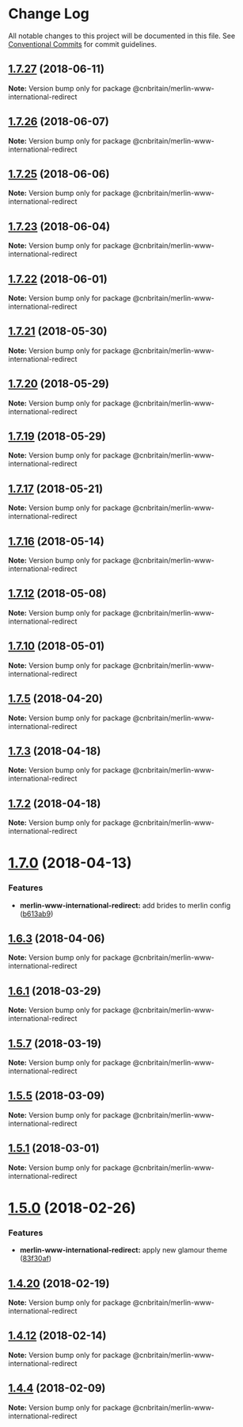# Change Log

All notable changes to this project will be documented in this file.
See [Conventional Commits](https://conventionalcommits.org) for commit guidelines.

<a name="1.7.27"></a>
## [1.7.27](https://github.com/cnduk/merlin-www-components/compare/@cnbritain/merlin-www-international-redirect@1.7.26...@cnbritain/merlin-www-international-redirect@1.7.27) (2018-06-11)




**Note:** Version bump only for package @cnbritain/merlin-www-international-redirect

<a name="1.7.26"></a>
## [1.7.26](https://github.com/cnduk/merlin-www-components/compare/@cnbritain/merlin-www-international-redirect@1.7.25...@cnbritain/merlin-www-international-redirect@1.7.26) (2018-06-07)




**Note:** Version bump only for package @cnbritain/merlin-www-international-redirect

<a name="1.7.25"></a>
## [1.7.25](https://github.com/cnduk/merlin-www-components/compare/@cnbritain/merlin-www-international-redirect@1.7.24...@cnbritain/merlin-www-international-redirect@1.7.25) (2018-06-06)




**Note:** Version bump only for package @cnbritain/merlin-www-international-redirect

<a name="1.7.23"></a>
## [1.7.23](https://github.com/cnduk/merlin-www-components/compare/@cnbritain/merlin-www-international-redirect@1.7.22...@cnbritain/merlin-www-international-redirect@1.7.23) (2018-06-04)




**Note:** Version bump only for package @cnbritain/merlin-www-international-redirect

<a name="1.7.22"></a>
## [1.7.22](https://github.com/cnduk/merlin-www-components/compare/@cnbritain/merlin-www-international-redirect@1.7.21...@cnbritain/merlin-www-international-redirect@1.7.22) (2018-06-01)




**Note:** Version bump only for package @cnbritain/merlin-www-international-redirect

<a name="1.7.21"></a>
## [1.7.21](https://github.com/cnduk/merlin-www-components/compare/@cnbritain/merlin-www-international-redirect@1.7.20...@cnbritain/merlin-www-international-redirect@1.7.21) (2018-05-30)




**Note:** Version bump only for package @cnbritain/merlin-www-international-redirect

<a name="1.7.20"></a>
## [1.7.20](https://github.com/cnduk/merlin-www-components/compare/@cnbritain/merlin-www-international-redirect@1.7.19...@cnbritain/merlin-www-international-redirect@1.7.20) (2018-05-29)




**Note:** Version bump only for package @cnbritain/merlin-www-international-redirect

<a name="1.7.19"></a>
## [1.7.19](https://github.com/cnduk/merlin-www-components/compare/@cnbritain/merlin-www-international-redirect@1.7.18...@cnbritain/merlin-www-international-redirect@1.7.19) (2018-05-29)




**Note:** Version bump only for package @cnbritain/merlin-www-international-redirect

<a name="1.7.17"></a>
## [1.7.17](https://github.com/cnduk/merlin-www-components/compare/@cnbritain/merlin-www-international-redirect@1.7.16...@cnbritain/merlin-www-international-redirect@1.7.17) (2018-05-21)




**Note:** Version bump only for package @cnbritain/merlin-www-international-redirect

<a name="1.7.16"></a>
## [1.7.16](https://github.com/cnduk/merlin-www-components/compare/@cnbritain/merlin-www-international-redirect@1.7.15...@cnbritain/merlin-www-international-redirect@1.7.16) (2018-05-14)




**Note:** Version bump only for package @cnbritain/merlin-www-international-redirect

<a name="1.7.12"></a>
## [1.7.12](https://github.com/cnduk/merlin-www-components/compare/@cnbritain/merlin-www-international-redirect@1.7.11...@cnbritain/merlin-www-international-redirect@1.7.12) (2018-05-08)




**Note:** Version bump only for package @cnbritain/merlin-www-international-redirect

<a name="1.7.10"></a>
## [1.7.10](https://github.com/cnduk/merlin-www-components/compare/@cnbritain/merlin-www-international-redirect@1.7.9...@cnbritain/merlin-www-international-redirect@1.7.10) (2018-05-01)




**Note:** Version bump only for package @cnbritain/merlin-www-international-redirect

<a name="1.7.5"></a>
## [1.7.5](https://github.com/cnduk/merlin-www-components/compare/@cnbritain/merlin-www-international-redirect@1.7.4...@cnbritain/merlin-www-international-redirect@1.7.5) (2018-04-20)




**Note:** Version bump only for package @cnbritain/merlin-www-international-redirect

<a name="1.7.3"></a>
## [1.7.3](https://github.com/cnduk/merlin-www-components/compare/@cnbritain/merlin-www-international-redirect@1.7.2...@cnbritain/merlin-www-international-redirect@1.7.3) (2018-04-18)




**Note:** Version bump only for package @cnbritain/merlin-www-international-redirect

<a name="1.7.2"></a>
## [1.7.2](https://github.com/cnduk/merlin-www-components/compare/@cnbritain/merlin-www-international-redirect@1.7.1...@cnbritain/merlin-www-international-redirect@1.7.2) (2018-04-18)




**Note:** Version bump only for package @cnbritain/merlin-www-international-redirect

<a name="1.7.0"></a>
# [1.7.0](https://github.com/cnduk/merlin-www-components/compare/@cnbritain/merlin-www-international-redirect@1.6.3...@cnbritain/merlin-www-international-redirect@1.7.0) (2018-04-13)


### Features

* **merlin-www-international-redirect:** add brides to merlin config ([b613ab9](https://github.com/cnduk/merlin-www-components/commit/b613ab9))




<a name="1.6.3"></a>
## [1.6.3](https://github.com/cnduk/merlin-www-components/compare/@cnbritain/merlin-www-international-redirect@1.6.2...@cnbritain/merlin-www-international-redirect@1.6.3) (2018-04-06)




**Note:** Version bump only for package @cnbritain/merlin-www-international-redirect

<a name="1.6.1"></a>
## [1.6.1](https://github.com/cnduk/merlin-www-components/compare/@cnbritain/merlin-www-international-redirect@1.6.0...@cnbritain/merlin-www-international-redirect@1.6.1) (2018-03-29)




**Note:** Version bump only for package @cnbritain/merlin-www-international-redirect

<a name="1.5.7"></a>
## [1.5.7](https://github.com/cnduk/merlin-www-components/compare/@cnbritain/merlin-www-international-redirect@1.5.6...@cnbritain/merlin-www-international-redirect@1.5.7) (2018-03-19)




**Note:** Version bump only for package @cnbritain/merlin-www-international-redirect

<a name="1.5.5"></a>
## [1.5.5](https://github.com/cnduk/merlin-www-components/compare/@cnbritain/merlin-www-international-redirect@1.5.4...@cnbritain/merlin-www-international-redirect@1.5.5) (2018-03-09)




**Note:** Version bump only for package @cnbritain/merlin-www-international-redirect

<a name="1.5.1"></a>
## [1.5.1](https://github.com/cnduk/merlin-www-components/compare/@cnbritain/merlin-www-international-redirect@1.5.0...@cnbritain/merlin-www-international-redirect@1.5.1) (2018-03-01)




**Note:** Version bump only for package @cnbritain/merlin-www-international-redirect

<a name="1.5.0"></a>
# [1.5.0](https://github.com/cnduk/merlin-www-components/compare/@cnbritain/merlin-www-international-redirect@1.4.25...@cnbritain/merlin-www-international-redirect@1.5.0) (2018-02-26)


### Features

* **merlin-www-international-redirect:** apply new glamour theme ([83f30af](https://github.com/cnduk/merlin-www-components/commit/83f30af))




<a name="1.4.20"></a>
## [1.4.20](https://github.com/cnduk/merlin-www-components/compare/@cnbritain/merlin-www-international-redirect@1.4.19...@cnbritain/merlin-www-international-redirect@1.4.20) (2018-02-19)




**Note:** Version bump only for package @cnbritain/merlin-www-international-redirect

<a name="1.4.12"></a>
## [1.4.12](https://github.com/cnduk/merlin-www-components/compare/@cnbritain/merlin-www-international-redirect@1.4.11...@cnbritain/merlin-www-international-redirect@1.4.12) (2018-02-14)




**Note:** Version bump only for package @cnbritain/merlin-www-international-redirect

<a name="1.4.4"></a>
## [1.4.4](https://github.com/cnduk/merlin-www-components/compare/@cnbritain/merlin-www-international-redirect@1.4.3...@cnbritain/merlin-www-international-redirect@1.4.4) (2018-02-09)




**Note:** Version bump only for package @cnbritain/merlin-www-international-redirect
